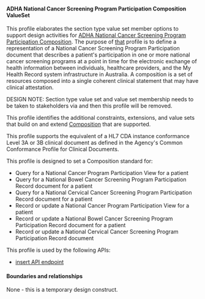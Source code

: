#### ADHA National Cancer Screening Program Participation Composition ValueSet
This profile elaborates the section type value set member options to support design activities for [ADHA National Cancer Screening Program Participation Composition](StructureDefinition-dh-composition-ncspp-1.html). The purpose of [that](StructureDefinition-dh-composition-ncspp-1.html) profile is to define a representation of a National Cancer Screening Program Participation document that describes a patient's participation in one or more national cancer screening programs at a point in time for the electronic exchange of health information between individuals, healthcare providers, and the My Health Record system infrastructure in Australia. A composition is a set of resources composed into a single coherent clinical statement that may have clinical attestation. 

DESIGN NOTE: Section type value set and value set membership needs to be taken to stakeholders via and then this profile will be removed.

This profile identifies the additional constraints, extensions, and value sets that build on and extend [Composition](http://hl7.org/fhir/R4/composition.html) that are supported. 

This profile supports the equivalent of a HL7 CDA instance conformance Level 3A or 3B clinical document as defined in the Agency's Common Conformance Profile for Clinical Documents.

This profile is designed to set a Composition standard for:
* Query for a National Cancer Program Participation View for a patient
* Query for a National Bowel Cancer Screening Program Participation Record document for a patient
* Query for a National Cervical Cancer Screening Program Participation Record document for a patient
* Record or update a National Cancer Program Participation View for a patient
* Record or update a National Bowel Cancer Screening Program Participation Record document for a patient
* Record or update a National Cervical Cancer Screening Program Participation Record document

This profile is used by the following APIs:
* [insert API endpoint](StructureDefinition-TBD-1.html)


#### Boundaries and relationships
None - this is a temporary design construct.

